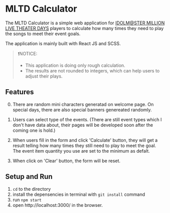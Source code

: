 # MLTD Calculator

The MLTD Calculator is a simple web application for [IDOLM@STER MILLION LIVE THEATER DAYS](https://millionlive.idolmaster.jp/theaterdays/) players to calculate how many times they need to play the songs to meet their event goals.

The application is mainly built with React JS and SCSS.

>❗️NOTICE: 
>- This application is doing only rough calculation.
>- The results are not rounded to integers, which can help users to adjust their plays.

## Features

0. There are random mini characters generatad on welcome page. On special days, there are also special banners genereated randomly.

1. Users can select type of the events. (There are still event types which I don't have data about, their pages will be developed soon after the coming one is hold.)

2. When users fill in the form and click 'Calculate' button, they will get a result telling how many times they still need to play to meet the goal.
The event item quantity you use are set to the minimum as defalt.

3. When click on 'Clear' button, the form will be reset.

## Setup and Run

1. ```cd``` to the directory
2. install the depensencies in terminal with ```git install``` command
3. run ```npm start```
4. open http://localhost:3000/ in the browser.